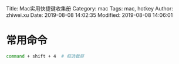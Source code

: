 
Title: Mac实用快捷键收集册
Category: mac
Tags: mac, hotkey
Author: zhiwei.xu
Date: 2019-08-08 14:02:35
Modified: 2019-08-08 14:06:01

# 常用命令

```sh
command + shift + 4  # 框选截屏
```
